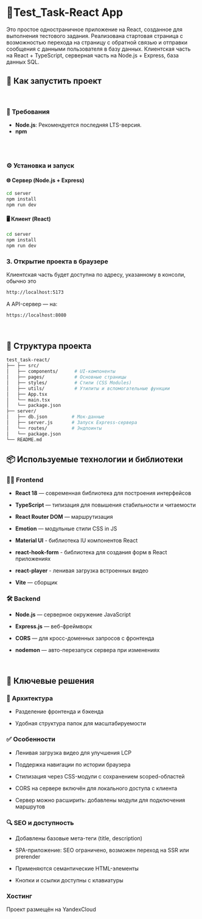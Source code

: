 # 📝Test_Task-React App

Это простое одностраничное приложение на React, созданное для выполнения тестового задания. Реализована стартовая страница с возможностью перехода на страницу с обратной связью и отправки сообщения с данными пользователя в базу данных. Клиентская часть на React + TypeScript, серверная часть на Node.js + Express, база данных SQL.

## 🚀 Как запустить проект
</br>

### 🧩 Требования
- **Node.js**: Рекомендуется последняя LTS-версия.
- **npm** 
</br>
</br>

### ⚙️ Установка и запуск

#### 🌐 Сервер (Node.js + Express)
```bash
cd server
npm install
npm run dev
```

#### 🖥️ Клиент (React)

```bash
cd server
npm install
npm run dev
```

### 3. Открытие проекта в браузере
Клиентская часть будет доступна по адресу, указанному в консоли, обычно это 

```bash
http://localhost:5173
```
А API-сервер — на:
```bash
https://localhost:8080
```
</br>

## 📁 Структура проекта 

```bash
test_task-react/
├── ├── src/
│   ├── components/      # UI-компоненты
│   ├── pages/           # Основные страницы
│   ├── styles/          # Стили (CSS Modules)
│   ├── utils/           # Утилиты и вспомогательные функции
│   ├── App.tsx
│   └── main.tsx
│   └── package.json
├── server/
│   ├── db.json         # Мок-данные
│   ├── server.js       # Запуск Express-сервера
│   └── routes/         # Эндпоинты
│   └── package.json
└── README.md
```

## 📦 Используемые технологии и библиотеки

### 👨‍💻 Frontend
- **React 18** — современная библиотека для построения интерфейсов

- **TypeScript** — типизация для повышения стабильности и читаемости

- **React Router DOM** — маршрутизация

- **Emotion** — модульные стили CSS in JS

- **Material UI** - библиотека IU компонентов React

- **react-hook-form** - библиотека для создания форм в React приложениях

- **react-player** - ленивая загрузка встроенных видео

- **Vite** — сборщик

### 🛠 Backend

- **Node.js** — серверное окружение JavaScript

- **Express.js** —  веб-фреймворк

- **CORS** — для кросс-доменных запросов с фронтенда

- **nodemon** — авто-перезапуск сервера при изменениях

</br>

## 🧠 Ключевые решения

### 🧩 Архитектура

- Разделение фронтенда и бэкенда

- Удобная структура папок для масштабируемости

### ✅ Особенности

- Ленивая загрузка видео для улучшения LCP

- Поддержка навигации по истории браузера

- Стилизация через CSS-модули с сохранением scoped-областей

- CORS на сервере включён для локального доступа с клиента

- Сервер можно расширить: добавлены модули для подключения маршрутов

### 🔍 SEO и доступность
- Добавлены базовые мета-теги (title, description)

- SPA-приложение: SEO ограничено, возможен переход на SSR или prerender

- Применяются семантические HTML-элементы

- Кнопки и ссылки доступны с клавиатуры

### Хостинг

Проект размещён на YandexCloud
